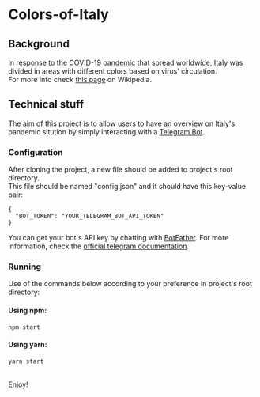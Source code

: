 # Colors-of-Italy
## Background
In response to the [COVID-19 pandemic](https://en.wikipedia.org/wiki/COVID-19) that spread worldwide, Italy was divided in areas with different colors based on virus' circulation.<br>
For more info check [this page](https://en.wikipedia.org/wiki/COVID-19_pandemic_in_Italy) on Wikipedia.
## Technical stuff
The aim of this project is to allow users to have an overview on Italy's pandemic sitution by simply interacting with a [Telegram Bot](https://core.telegram.org/bots).
### Configuration
After cloning the project, a new file should be added to project's root directory.<br>
This file should be named "config.json" and it should have this key-value pair:
```
{
  "BOT_TOKEN": "YOUR_TELEGRAM_BOT_API_TOKEN"
}
```
You can get your bot's API key by chatting with [BotFather](https://t.me/botfather). For more information, check the [official telegram documentation](https://core.telegram.org/bots).
### Running
Use of the commands below according to your preference in project's root directory:
#### Using npm:
```
npm start
```
#### Using yarn:
```
yarn start
```
<br>
Enjoy!
